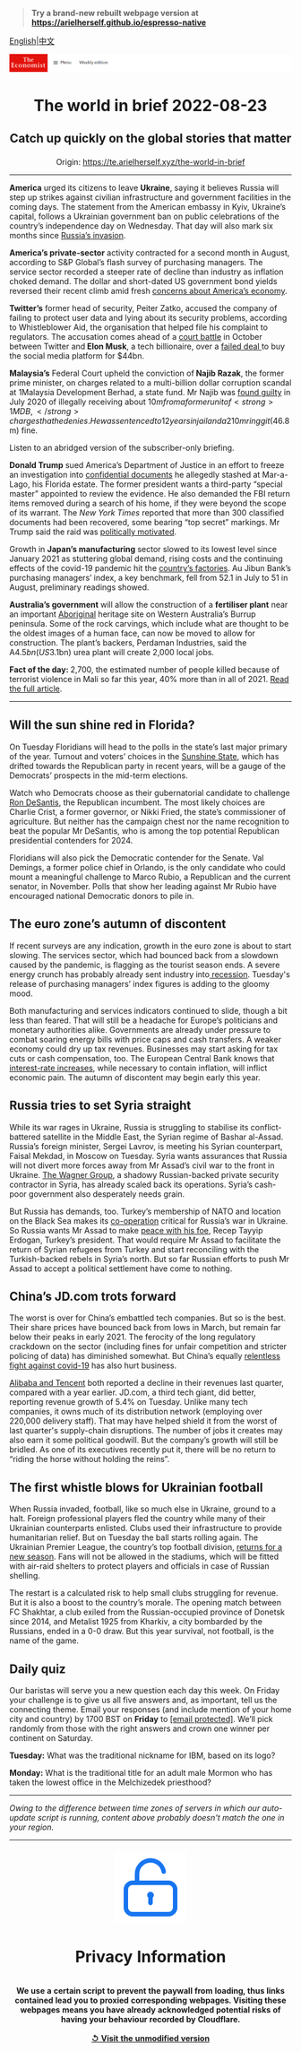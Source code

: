 > **Try a brand-new rebuilt webpage version at https://arielherself.github.io/espresso-native**

[English](https://github.com/arielherself/espresso/blob/main/README.md)|[中文](https://github-com.translate.goog/arielherself/espresso/blob/main/README.md?_x_tr_sl=en&_x_tr_tl=zh-CN&_x_tr_hl=zh-CN&_x_tr_pto=wapp)



![The Economist](menubar.png)

# <p align="center">The world in brief 2022-08-23</p>

## <p align="center">Catch up quickly on the global stories that matter</p>

<p align="center">Origin: <a href="https://te.arielherself.xyz/the-world-in-brief">https://te.arielherself.xyz/the-world-in-brief</a><hr>

<strong>America</strong> urged its citizens to leave <strong>Ukraine</strong>, saying it believes Russia will step up strikes against civilian infrastructure and government facilities in the coming days. The statement from the American embassy in Kyiv, Ukraine’s capital, follows a Ukrainian government ban on public celebrations of the country’s independence day on Wednesday. That day will also mark six months since [Russia’s invasion](https://te.arielherself.xyz/by-invitation/2022/08/18/the-head-of-gchq-says-vladimir-putin-is-losing-the-information-war-in-ukraine).

<strong>America’s private-sector</strong> activity contracted for a second month in August, according to S&amp;P Global’s flash survey of purchasing managers. The service sector recorded a steeper rate of decline than industry as inflation choked demand. The dollar and short-dated US government bond yields reversed their recent climb amid fresh [concerns about America’s economy](https://te.arielherself.xyz/finance-and-economics/2022/06/01/what-americas-next-recession-will-look-like).

<strong>Twitter’s</strong> former head of security, Peiter Zatko, accused the company of failing to protect user data and lying about its security problems, according to Whistleblower Aid, the organisation that helped file his complaint to regulators. The accusation comes ahead of a [court battle](https://te.arielherself.xyz/business/2022/07/11/with-or-without-elon-musk-twitter-is-overdue-a-shake-up) in October between Twitter and<strong> Elon Musk</strong>, a tech billionaire, over a [failed deal ](https://te.arielherself.xyz/business/2022/05/19/elon-musk-twitter-and-an-epic-case-of-buyers-remorse)to buy the social media platform for $44bn.

<strong>Malaysia’s</strong> Federal Court upheld the conviction of<strong> Najib Razak</strong>, the former prime minister, on charges related to a multi-billion dollar corruption scandal at 1Malaysia Development Berhad, a state fund. Mr Najib was [found guilty](https://te.arielherself.xyz/asia/2020/07/30/najib-razak-is-found-guilty-on-seven-charges-in-the-1mdb-scandal) in July 2020 of illegally receiving about $10m from a former unit of <strong>1MDB,</strong> charges that he denies. He was sentenced to 12 years in jail and a 210m ringgit ($46.8m) fine.

Listen to an abridged version of the subscriber-only briefing.

<strong>Donald Trump</strong> sued America’s Department of Justice in an effort to freeze an investigation into [confidential documents](https://te.arielherself.xyz/united-states/2022/08/10/the-raid-on-mar-a-lago-could-shake-americas-foundations) he allegedly stashed at Mar-a-Lago, his Florida estate. The former president wants a third-party “special master” appointed to review the evidence. He also demanded the FBI return items removed during a search of his home, if they were beyond the scope of its warrant. The <em>New York Times </em>reported that more than 300 classified documents had been recovered, some bearing “top secret” markings. Mr Trump said the raid was [politically motivated](https://te.arielherself.xyz/united-states/2022/08/09/an-fbi-raid-on-donald-trumps-home-ignites-a-political-firestorm).

Growth in <strong>Japan’s manufacturing</strong> sector slowed to its lowest level since January 2021 as stuttering global demand, rising costs and the continuing effects of the covid-19 pandemic hit the [country’s factories](https://te.arielherself.xyz/business/2022/02/12/why-japans-automation-inc-is-indispensable-to-global-industry). Au Jibun Bank’s purchasing managers’ index, a key benchmark, fell from 52.1 in July to 51 in August, preliminary readings showed.

<strong>Australia’s government</strong> will allow the construction of a <strong>fertiliser plant</strong> near an important [Aboriginal](https://te.arielherself.xyz/asia/2022/08/11/australias-leader-wants-to-include-aboriginals-in-the-constitution) heritage site on Western Australia’s Burrup peninsula. Some of the rock carvings, which include what are thought to be the oldest images of a human face, can now be moved to allow for construction. The plant’s backers, Perdaman Industries, said the A$4.5bn (US$3.1bn) urea plant will create 2,000 local jobs.

<strong>Fact of the day: </strong>2,700, the estimated number of people killed because of terrorist violence in Mali so far this year, 40% more than in all of 2021. [Read the full article](https://te.arielherself.xyz/graphic-detail/2022/08/19/france-has-withdrawn-its-final-troops-from-mali).

----------

## Will the sun shine red in Florida?

On Tuesday Floridians will head to the polls in the state’s last major primary of the year. Turnout and voters’ choices in the [Sunshine State](https://te.arielherself.xyz/special-report/2022/03/30/two-elections-will-attract-national-interest), which has drifted towards the Republican party in recent years, will be a gauge of the Democrats’ prospects in the mid-term elections.

Watch who Democrats choose as their gubernatorial candidate to challenge [Ron DeSantis](https://te.arielherself.xyz/united-states/2022/02/05/why-florida-is-lurching-to-the-right), the Republican incumbent. The most likely choices are Charlie Crist, a former governor, or Nikki Fried, the state’s commissioner of agriculture. But neither has the campaign chest nor the name recognition to beat the popular Mr DeSantis, who is among the top potential Republican presidential contenders for 2024.

Floridians will also pick the Democratic contender for the Senate. Val Demings, a former police chief in Orlando, is the only candidate who could mount a meaningful challenge to Marco Rubio, a Republican and the current senator, in November. Polls that show her leading against Mr Rubio have encouraged national Democratic donors to pile in. 

## The euro zone’s autumn of discontent

If recent surveys are any indication, growth in the euro zone is about to start slowing. The services sector, which had bounced back from a slowdown caused by the pandemic, is flagging as the tourist season ends. A severe energy crunch has probably already sent industry into[ recession](https://te.arielherself.xyz/the-economist-explains/2022/08/12/what-is-a-recession). Tuesday&#x27;s release of purchasing managers’ index figures is adding to the gloomy mood.

Both manufacturing and services indicators continued to slide, though a bit less than feared. That will still be a headache for Europe’s politicians and monetary authorities alike. Governments are already under pressure to combat soaring energy bills with price caps and cash transfers. A weaker economy could dry up tax revenues. Businesses may start asking for tax cuts or cash compensation, too. The European Central Bank knows that[ interest-rate increases](https://te.arielherself.xyz/finance-and-economics/2022/07/21/the-ecbs-latest-attempt-to-hold-the-euro-zone-together), while necessary to contain inflation, will inflict economic pain. The autumn of discontent may begin early this year.

## Russia tries to set Syria straight

While its war rages in Ukraine, Russia is struggling to stabilise its conflict-battered satellite in the Middle East, the Syrian regime of Bashar al-Assad. Russia’s foreign minister, Sergei Lavrov, is meeting his Syrian counterpart, Faisal Mekdad, in Moscow on Tuesday. Syria wants assurances that Russia will not divert more forces away from Mr Assad’s civil war to the front in Ukraine. [The Wagner Group](https://te.arielherself.xyz/the-economist-explains/2022/03/07/what-is-the-wagner-group-russias-mercenary-organisation), a shadowy Russian-backed private security contractor in Syria, has already scaled back its operations. Syria’s cash-poor government also desperately needs grain.

But Russia has demands, too. Turkey’s membership of NATO and location on the Black Sea makes its [co-operation](https://te.arielherself.xyz/europe/2021/02/23/putin-and-erdogan-have-formed-a-brotherhood-of-hard-power) critical for Russia’s war in Ukraine. So Russia wants Mr Assad to make [peace with his foe](https://te.arielherself.xyz/middle-east-and-africa/2020/03/05/as-turkey-pounds-the-syrian-army-russia-wants-to-talk), Recep Tayyip Erdogan, Turkey’s president. That would require Mr Assad to facilitate the return of Syrian refugees from Turkey and start reconciling with the Turkish-backed rebels in Syria’s north. But so far Russian efforts to push Mr Assad to accept a political settlement have come to nothing. 

## China’s JD.com trots forward

The worst is over for China’s embattled tech companies. But so is the best. Their share prices have bounced back from lows in March, but remain far below their peaks in early 2021. The ferocity of the long regulatory crackdown on the sector (including fines for unfair competition and stricter policing of data) has diminished somewhat. But China’s equally [relentless fight against covid-19](https://te.arielherself.xyz/finance-and-economics/2022/06/16/in-stamping-out-covid-china-has-stomped-on-confidence) has also hurt business.

[Alibaba and Tencent](https://te.arielherself.xyz/business/2021/05/26/alibaba-v-tencent-the-battle-for-chinas-e-commerce-deliveries) both reported a decline in their revenues last quarter, compared with a year earlier. JD.com, a third tech giant, did better, reporting revenue growth of 5.4% on Tuesday. Unlike many tech companies, it owns much of its distribution network (employing over 220,000 delivery staff). That may have helped shield it from the worst of last quarter&#x27;s supply-chain disruptions. The number of jobs it creates may also earn it some political goodwill. But the company’s growth will still be bridled. As one of its executives recently put it, there will be no return to “riding the horse without holding the reins”.

## The first whistle blows for Ukrainian football

When Russia invaded, football, like so much else in Ukraine, ground to a halt. Foreign professional players fled the country while many of their Ukrainian counterparts enlisted. Clubs used their infrastructure to provide humanitarian relief. But on Tuesday the ball starts rolling again. The Ukrainian Premier League, the country’s top football division, [returns for a new season](https://te.arielherself.xyz/culture/2022/08/19/ukraines-new-football-season-isnt-all-about-the-sport). Fans will not be allowed in the stadiums, which will be fitted with air-raid shelters to protect players and officials in case of Russian shelling.

The restart is a calculated risk to help small clubs struggling for revenue. But it is also a boost to the country’s morale. The opening match between FC Shakhtar, a club exiled from the Russian-occupied province of Donetsk since 2014, and Metalist 1925 from Kharkiv, a city bombarded by the Russians, ended in a 0-0 draw. But this year survival, not football, is the name of the game.

## Daily quiz

Our baristas will serve you a new question each day this week. On Friday your challenge is to give us all five answers and, as important, tell us the connecting theme. Email your responses (and include mention of your home city and country) by 1700 BST on <strong>Friday</strong> to [<span class="__cf_email__" data-cfemail="6435110d1e211714160117170b2401070b0a0b090d17104a070b09">[email&#160;protected]</span>](https://mail.google.com/mail/?view=cm&amp;fs=1&amp;tf=1&amp;to=QuizEspresso@te.arielherself.xyz). We’ll pick randomly from those with the right answers and crown one winner per continent on Saturday. 

<strong>Tuesday:</strong> What was the traditional nickname for IBM, based on its logo?

<strong>Monday:</strong> What is the traditional title for an adult male Mormon who has taken the lowest office in the Melchizedek priesthood?

----------

*Owing to the difference between time zones of servers in which our auto-update script is running, content above probably doesn't match the one in your region.*

|<br><div align="center"><img src="unlock.png" /><h1>Privacy Information</h1></div></br>We use a certain script to prevent the paywall from loading, thus links contained lead you to proxied corresponding webpages. Visiting these webpages means you have already acknowledged potential risks of having your behaviour recorded by Cloudflare.<br><br>[&#x21BA; Visit the unmodified version](README.raw.md)<br><br>|
|-----|
